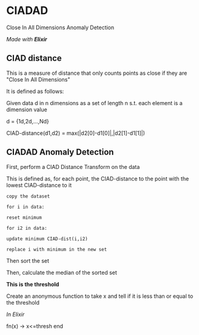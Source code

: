 # CIADAD
Close In All Dimensions Anomaly Detection

*Made with **Elixir***

## CIAD distance

This is a measure of distance that only counts points as close if they are "Close In All Dimensions"

It is defined as follows:

Given data d in n dimensions as a set of length n s.t. each element is a dimension value

d = {1d,2d,...,Nd}

CIAD-distance(d1,d2) = max(\|d2\[0\]-d1\[0\]|,|d2\[1\]-d1\[1\]\|)

## CIADAD Anomaly Detection

First, perform a CIAD Distance Transform on the data

This is defined as, for each point, the CIAD-distance to the point with the lowest CIAD-distance to it

`copy the dataset`

`for i in data:`

  `reset minimum`
  
  `for i2 in data:`
  
    update minimum CIAD-dist(i,i2)
    
  `replace i with minimum in the new set`

Then sort the set

Then, calculate the median of the sorted set

**This is the threshold**

Create an anonymous function to take x and tell if it is less than or equal to the threshold

*In Elixir*

fn(x) -> x<=thresh end
